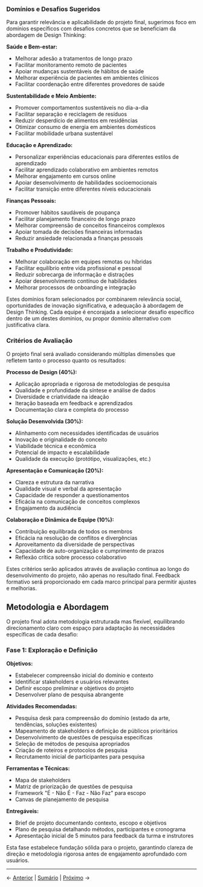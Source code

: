 ### Domínios e Desafios Sugeridos

Para garantir relevância e aplicabilidade do projeto final, sugerimos foco em domínios específicos com desafios concretos que se beneficiam da abordagem de Design Thinking:

**Saúde e Bem-estar:**
- Melhorar adesão a tratamentos de longo prazo
- Facilitar monitoramento remoto de pacientes
- Apoiar mudanças sustentáveis de hábitos de saúde
- Melhorar experiência de pacientes em ambientes clínicos
- Facilitar coordenação entre diferentes provedores de saúde

**Sustentabilidade e Meio Ambiente:**
- Promover comportamentos sustentáveis no dia-a-dia
- Facilitar separação e reciclagem de resíduos
- Reduzir desperdício de alimentos em residências
- Otimizar consumo de energia em ambientes domésticos
- Facilitar mobilidade urbana sustentável

**Educação e Aprendizado:**
- Personalizar experiências educacionais para diferentes estilos de aprendizado
- Facilitar aprendizado colaborativo em ambientes remotos
- Melhorar engajamento em cursos online
- Apoiar desenvolvimento de habilidades socioemocionais
- Facilitar transição entre diferentes níveis educacionais

**Finanças Pessoais:**
- Promover hábitos saudáveis de poupança
- Facilitar planejamento financeiro de longo prazo
- Melhorar compreensão de conceitos financeiros complexos
- Apoiar tomada de decisões financeiras informadas
- Reduzir ansiedade relacionada a finanças pessoais

**Trabalho e Produtividade:**
- Melhorar colaboração em equipes remotas ou híbridas
- Facilitar equilíbrio entre vida profissional e pessoal
- Reduzir sobrecarga de informação e distrações
- Apoiar desenvolvimento contínuo de habilidades
- Melhorar processos de onboarding e integração

Estes domínios foram selecionados por combinarem relevância social, oportunidades de inovação significativa, e adequação à abordagem de Design Thinking. Cada equipe é encorajada a selecionar desafio específico dentro de um destes domínios, ou propor domínio alternativo com justificativa clara.

### Critérios de Avaliação

O projeto final será avaliado considerando múltiplas dimensões que refletem tanto o processo quanto os resultados:

**Processo de Design (40%):**
- Aplicação apropriada e rigorosa de metodologias de pesquisa
- Qualidade e profundidade da síntese e análise de dados
- Diversidade e criatividade na ideação
- Iteração baseada em feedback e aprendizados
- Documentação clara e completa do processo

**Solução Desenvolvida (30%):**
- Alinhamento com necessidades identificadas de usuários
- Inovação e originalidade do conceito
- Viabilidade técnica e econômica
- Potencial de impacto e escalabilidade
- Qualidade da execução (protótipo, visualizações, etc.)

**Apresentação e Comunicação (20%):**
- Clareza e estrutura da narrativa
- Qualidade visual e verbal da apresentação
- Capacidade de responder a questionamentos
- Eficácia na comunicação de conceitos complexos
- Engajamento da audiência

**Colaboração e Dinâmica de Equipe (10%):**
- Contribuição equilibrada de todos os membros
- Eficácia na resolução de conflitos e divergências
- Aproveitamento da diversidade de perspectivas
- Capacidade de auto-organização e cumprimento de prazos
- Reflexão crítica sobre processo colaborativo

Estes critérios serão aplicados através de avaliação contínua ao longo do desenvolvimento do projeto, não apenas no resultado final. Feedback formativo será proporcionado em cada marco principal para permitir ajustes e melhorias.

## Metodologia e Abordagem

O projeto final adota metodologia estruturada mas flexível, equilibrando direcionamento claro com espaço para adaptação às necessidades específicas de cada desafio:

### Fase 1: Exploração e Definição

**Objetivos:**
- Estabelecer compreensão inicial do domínio e contexto
- Identificar stakeholders e usuários relevantes
- Definir escopo preliminar e objetivos do projeto
- Desenvolver plano de pesquisa abrangente

**Atividades Recomendadas:**
- Pesquisa desk para compreensão do domínio (estado da arte, tendências, soluções existentes)
- Mapeamento de stakeholders e definição de públicos prioritários
- Desenvolvimento de questões de pesquisa específicas
- Seleção de métodos de pesquisa apropriados
- Criação de roteiros e protocolos de pesquisa
- Recrutamento inicial de participantes para pesquisa

**Ferramentas e Técnicas:**
- Mapa de stakeholders
- Matriz de priorização de questões de pesquisa
- Framework "É - Não É - Faz - Não Faz" para escopo
- Canvas de planejamento de pesquisa

**Entregáveis:**
- Brief de projeto documentando contexto, escopo e objetivos
- Plano de pesquisa detalhando métodos, participantes e cronograma
- Apresentação inicial de 5 minutos para feedback da turma e instrutores

Esta fase estabelece fundação sólida para o projeto, garantindo clareza de direção e metodologia rigorosa antes de engajamento aprofundado com usuários.

---

← [Anterior](./4.2.1_projeto_final_aplicacao_integrada_parte1.md) | [Sumário](../../sumario.md) | [Próximo](./4.2.1_projeto_final_aplicacao_integrada_parte3.md) →